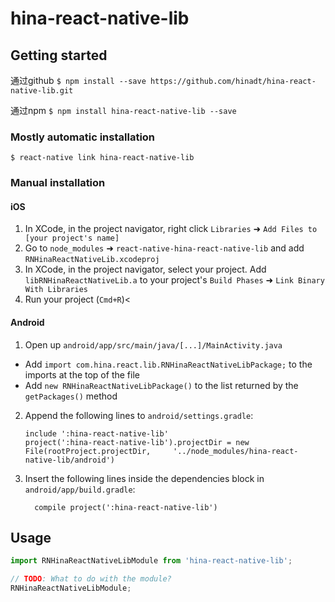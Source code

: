 
# hina-react-native-lib

## Getting started

通过github `$ npm install --save https://github.com/hinadt/hina-react-native-lib.git`

通过npm `$ npm install hina-react-native-lib --save`

### Mostly automatic installation

`$ react-native link hina-react-native-lib`

### Manual installation


#### iOS

1. In XCode, in the project navigator, right click `Libraries` ➜ `Add Files to [your project's name]`
2. Go to `node_modules` ➜ `react-native-hina-react-native-lib` and add `RNHinaReactNativeLib.xcodeproj`
3. In XCode, in the project navigator, select your project. Add `libRNHinaReactNativeLib.a` to your project's `Build Phases` ➜ `Link Binary With Libraries`
4. Run your project (`Cmd+R`)<

#### Android

1. Open up `android/app/src/main/java/[...]/MainActivity.java`
  - Add `import com.hina.react.lib.RNHinaReactNativeLibPackage;` to the imports at the top of the file
  - Add `new RNHinaReactNativeLibPackage()` to the list returned by the `getPackages()` method
2. Append the following lines to `android/settings.gradle`:
  	```
  	include ':hina-react-native-lib'
  	project(':hina-react-native-lib').projectDir = new File(rootProject.projectDir, 	'../node_modules/hina-react-native-lib/android')
  	```
3. Insert the following lines inside the dependencies block in `android/app/build.gradle`:
  	```
      compile project(':hina-react-native-lib')
  	```


## Usage
```javascript
import RNHinaReactNativeLibModule from 'hina-react-native-lib';

// TODO: What to do with the module?
RNHinaReactNativeLibModule;
```
  